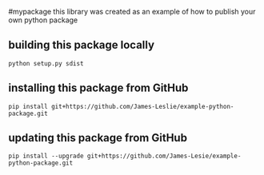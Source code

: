 #mypackage
this library was created as an example of how to publish your own python package

## building this package locally
`python setup.py sdist`

## installing this package from GitHub
`pip install git+https://github.com/James-Leslie/example-python-package.git`

## updating this package from GitHub
`pip install --upgrade git+https://github.com/James-Lesie/example-python-package.git`
